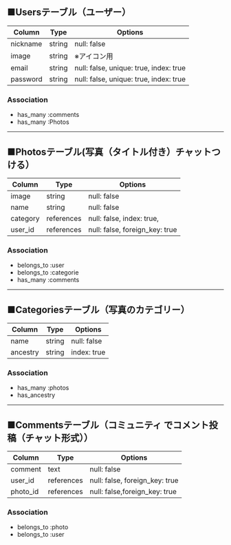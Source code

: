 ## ■Usersテーブル（ユーザー）

|Column|Type|Options|
| -------- | -------- | -------- |
|nickname|string|null: false|
|image|string|※アイコン用|
|email|string|null: false, unique: true, index: true|
|password|string|null: false, unique: true, index: true|
### Association
- has_many :comments
- has_many :Photos

***

## ■Photosテーブル(写真（タイトル付き）チャットつける）

|Column|Type|Options|
| -------- | -------- | -------- |
|image|string|null: false|
|name|string|null: false|
|category|references|null: false, index: true,
|user_id|references|null: false, foreign_key: true|
### Association
- belongs_to :user
- belongs_to :categorie
- has_many :comments

***

## ■Categoriesテーブル（写真のカテゴリー）
|Column|Type|Options|
|------|----|-------|
|name|string|null: false|
|ancestry|string|index: true|
### Association
- has_many :photos
- has_ancestry
***

## ■Commentsテーブル（コミュニティ でコメント投稿（チャット形式））

|Column|Type|Options|
| -------- | -------- | -------- |
|comment|text|null: false|
|user_id|references|null: false, foreign_key: true|
|photo_id|references|null: false,foreign_key: true|
### Association
- belongs_to :photo
- belongs_to :user
